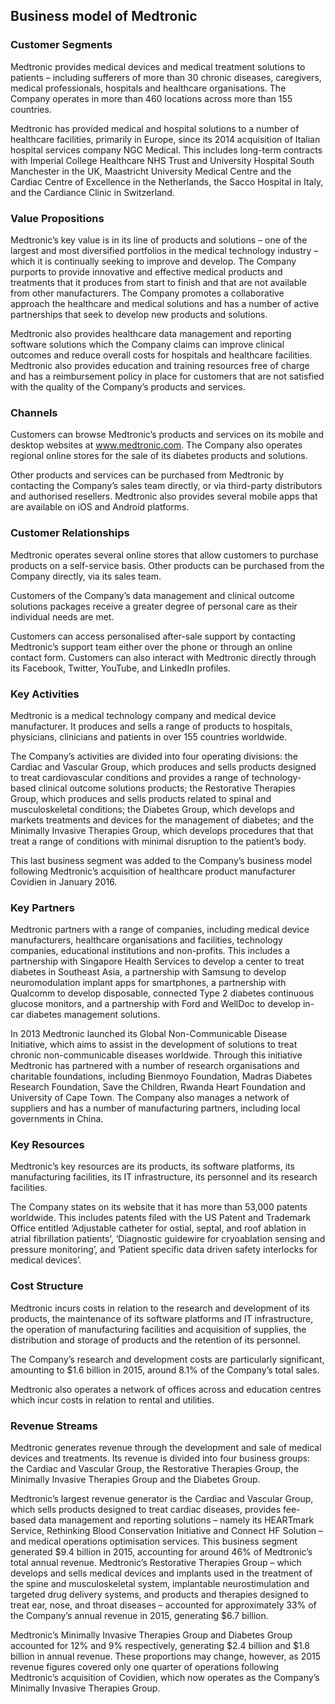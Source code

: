 Business model of Medtronic
---------------------------

 ### Customer Segments

 Medtronic provides medical devices and medical treatment solutions to patients – including sufferers of more than 30 chronic diseases, caregivers, medical professionals, hospitals and healthcare organisations. The Company operates in more than 460 locations across more than 155 countries.

 Medtronic has provided medical and hospital solutions to a number of healthcare facilities, primarily in Europe, since its 2014 acquisition of Italian hospital services company NGC Medical. This includes long-term contracts with Imperial College Healthcare NHS Trust and University Hospital South Manchester in the UK, Maastricht University Medical Centre and the Cardiac Centre of Excellence in the Netherlands, the Sacco Hospital in Italy, and the Cardiance Clinic in Switzerland.

 ### Value Propositions

 Medtronic’s key value is in its line of products and solutions – one of the largest and most diversified portfolios in the medical technology industry – which it is continually seeking to improve and develop. The Company purports to provide innovative and effective medical products and treatments that it produces from start to finish and that are not available from other manufacturers. The Company promotes a collaborative approach the healthcare and medical solutions and has a number of active partnerships that seek to develop new products and solutions.

 Medtronic also provides healthcare data management and reporting software solutions which the Company claims can improve clinical outcomes and reduce overall costs for hospitals and healthcare facilities. Medtronic also provides education and training resources free of charge and has a reimbursement policy in place for customers that are not satisfied with the quality of the Company’s products and services.

 ### Channels

 Customers can browse Medtronic’s products and services on its mobile and desktop websites at www.medtronic.com. The Company also operates regional online stores for the sale of its diabetes products and solutions.

 Other products and services can be purchased from Medtronic by contacting the Company’s sales team directly, or via third-party distributors and authorised resellers. Medtronic also provides several mobile apps that are available on iOS and Android platforms.

 ### Customer Relationships

 Medtronic operates several online stores that allow customers to purchase products on a self-service basis. Other products can be purchased from the Company directly, via its sales team.

 Customers of the Company’s data management and clinical outcome solutions packages receive a greater degree of personal care as their individual needs are met.

 Customers can access personalised after-sale support by contacting Medtronic’s support team either over the phone or through an online contact form. Customers can also interact with Medtronic directly through its Facebook, Twitter, YouTube, and LinkedIn profiles.

 ### Key Activities

 Medtronic is a medical technology company and medical device manufacturer. It produces and sells a range of products to hospitals, physicians, clinicians and patients in over 155 countries worldwide.

 The Company’s activities are divided into four operating divisions: the Cardiac and Vascular Group, which produces and sells products designed to treat cardiovascular conditions and provides a range of technology-based clinical outcome solutions products; the Restorative Therapies Group, which produces and sells products related to spinal and musculoskeletal conditions; the Diabetes Group, which develops and markets treatments and devices for the management of diabetes; and the Minimally Invasive Therapies Group, which develops procedures that that treat a range of conditions with minimal disruption to the patient’s body.

 This last business segment was added to the Company’s business model following Medtronic’s acquisition of healthcare product manufacturer Covidien in January 2016.

 ### Key Partners

 Medtronic partners with a range of companies, including medical device manufacturers, healthcare organisations and facilities, technology companies, educational institutions and non-profits. This includes a partnership with Singapore Health Services to develop a center to treat diabetes in Southeast Asia, a partnership with Samsung to develop neuromodulation implant apps for smartphones, a partnership with Qualcomm to develop disposable, connected Type 2 diabetes continuous glucose monitors, and a partnership with Ford and WellDoc to develop in-car diabetes management solutions.

 In 2013 Medtronic launched its Global Non-Communicable Disease Initiative, which aims to assist in the development of solutions to treat chronic non-communicable diseases worldwide. Through this initiative Medtronic has partnered with a number of research organisations and charitable foundations, including Bienmoyo Foundation, Madras Diabetes Research Foundation, Save the Children, Rwanda Heart Foundation and University of Cape Town. The Company also manages a network of suppliers and has a number of manufacturing partners, including local governments in China.

 ### Key Resources

 Medtronic’s key resources are its products, its software platforms, its manufacturing facilities, its IT infrastructure, its personnel and its research facilities.

 The Company states on its website that it has more than 53,000 patents worldwide. This includes patents filed with the US Patent and Trademark Office entitled ‘Adjustable catheter for ostial, septal, and roof ablation in atrial fibrillation patients’, ‘Diagnostic guidewire for cryoablation sensing and pressure monitoring’, and ‘Patient specific data driven safety interlocks for medical devices’.

 ### Cost Structure

 Medtronic incurs costs in relation to the research and development of its products, the maintenance of its software platforms and IT infrastructure, the operation of manufacturing facilities and acquisition of supplies, the distribution and storage of products and the retention of its personnel.

 The Company’s research and development costs are particularly significant, amounting to $1.6 billion in 2015, around 8.1% of the Company’s total sales.

 Medtronic also operates a network of offices across and education centres which incur costs in relation to rental and utilities.

 ### Revenue Streams

 Medtronic generates revenue through the development and sale of medical devices and treatments. Its revenue is divided into four business groups: the Cardiac and Vascular Group, the Restorative Therapies Group, the Minimally Invasive Therapies Group and the Diabetes Group.

 Medtronic’s largest revenue generator is the Cardiac and Vascular Group, which sells products designed to treat cardiac diseases, provides fee-based data management and reporting solutions – namely its HEARTmark Service, Rethinking Blood Conservation Initiative and Connect HF Solution – and medical operations optimisation services. This business segment generated $9.4 billion in 2015, accounting for around 46% of Medtronic’s total annual revenue. Medtronic’s Restorative Therapies Group – which develops and sells medical devices and implants used in the treatment of the spine and musculoskeletal system, implantable neurostimulation and targeted drug delivery systems, and products and therapies designed to treat ear, nose, and throat diseases – accounted for approximately 33% of the Company’s annual revenue in 2015, generating $6.7 billion.

 Medtronic’s Minimally Invasive Therapies Group and Diabetes Group accounted for 12% and 9% respectively, generating $2.4 billion and $1.8 billion in annual revenue. These proportions may change, however, as 2015 revenue figures covered only one quarter of operations following Medtronic’s acquisition of Covidien, which now operates as the Company’s Minimally Invasive Therapies Group.